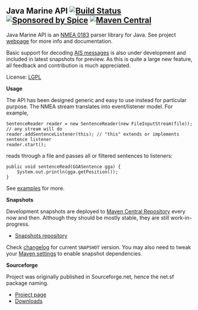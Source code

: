 Java Marine API [![Build Status](https://travis-ci.org/ktuukkan/marine-api.png)](https://travis-ci.org/ktuukkan/marine-api) [![Sponsored by Spice](https://img.shields.io/badge/sponsored%20by-Spice-brightgreen.svg)](http://www.spiceprogram.org) [![Maven Central](https://maven-badges.herokuapp.com/maven-central/net.sf.marineapi/marineapi/badge.svg)](https://maven-badges.herokuapp.com/maven-central/net.sf.marineapi/marineapi)
---------------

Java Marine API is an [NMEA 0183](http://en.wikipedia.org/wiki/NMEA_0183) parser library for Java. See project [webpage](http://ktuukkan.github.io/marine-api/) for more info and documentation.

Basic support for decoding [AIS messages](https://en.wikipedia.org/wiki/Automatic_Identification_System) is also under development and included in latest snapshots for preview. As this is quite a large new feature, all feedback and contribution is much appreciated.

License: [LGPL](https://github.com/ktuukkan/marine-api/blob/master/src/main/resources/doc/lgpl.txt)

**Usage**

The API has been designed generic and easy to use instead for particular purpose. The NMEA stream translates into event/listener model. For example,

    SentenceReader reader = new SentenceReader(new FileInputStream(file)); // any stream will do
    reader.addSentenceListener(this); // "this" extends or implements sentence listener
    reader.start();

reads through a file and passes all or filtered sentences to listeners:

    public void sentenceRead(GGASentence gga) {
        System.out.println(gga.getPosition());
    }

See [examples](https://github.com/ktuukkan/marine-api/tree/master/src/main/java/net/sf/marineapi/example) for more.

**Snapshots**

Development snapshots are deployed to [Maven Central Repository](https://search.maven.org/#search%7Cga%7C1%7Cg%3A%22net.sf.marineapi%22) every now and then. Although they should be mostly stable, they are still work-in-progress.

* [Snapshots repository](https://oss.sonatype.org/content/repositories/snapshots/net/sf/marineapi/marineapi/)

Check [changelog](https://github.com/ktuukkan/marine-api/blob/master/changelog.txt) for current <code>SNAPSHOT</code> version. You may also need to tweak your [Maven settings](https://gist.github.com/ktuukkan/8cf2de1e915185118c60) to enable snapshot dependencies.

**Sourceforge**

Project was originally published in Sourceforge.net, hence the net.sf package naming.

* [Project page](http://sf.net/projects/marineapi/)
* [Downloads](https://sourceforge.net/projects/marineapi/files/Releases/)
